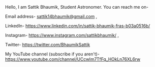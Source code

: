 Hello, I am Sattik Bhaumik, Student Astronomer.
You can reach me on-

Email address- sattik14bhaumik@gmail.com , 

LinkedIn- https://www.linkedin.com/in/sattik-bhaumik-fras-b03a0516b/ 

Instagram- https://www.instagram.com/sattikbhaumik/ ,

Twitter- https://twitter.com/BhaumikSattik

My YouTube channel (subscribe if you aren't)- https://www.youtube.com/channel/UCcwIm7TfFq_HOkLn76XL6rw
